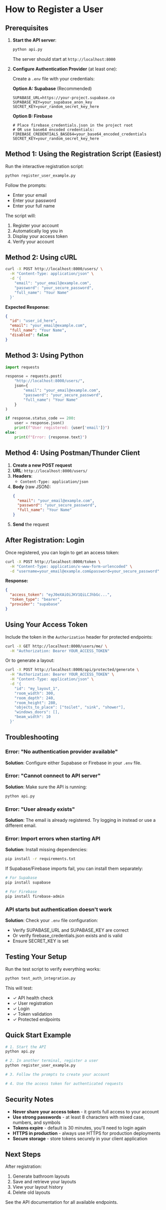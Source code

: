 # How to Register a User

## Prerequisites

1. **Start the API server**:
   ```bash
   python api.py
   ```
   
   The server should start at `http://localhost:8000`

2. **Configure Authentication Provider** (at least one):
   
   Create a `.env` file with your credentials:
   
   **Option A: Supabase** (Recommended)
   ```env
   SUPABASE_URL=https://your-project.supabase.co
   SUPABASE_KEY=your_supabase_anon_key
   SECRET_KEY=your_random_secret_key_here
   ```
   
   **Option B: Firebase**
   ```env
   # Place firebase_credentials.json in the project root
   # OR use base64 encoded credentials:
   FIREBASE_CREDENTIALS_BASE64=your_base64_encoded_credentials
   SECRET_KEY=your_random_secret_key_here
   ```

## Method 1: Using the Registration Script (Easiest)

Run the interactive registration script:

```bash
python register_user_example.py
```

Follow the prompts:
- Enter your email
- Enter your password
- Enter your full name

The script will:
1. Register your account
2. Automatically log you in
3. Display your access token
4. Verify your account

## Method 2: Using cURL

```bash
curl -X POST http://localhost:8000/users/ \
  -H "Content-Type: application/json" \
  -d '{
    "email": "your_email@example.com",
    "password": "your_secure_password",
    "full_name": "Your Name"
  }'
```

**Expected Response:**
```json
{
  "id": "user_id_here",
  "email": "your_email@example.com",
  "full_name": "Your Name",
  "disabled": false
}
```

## Method 3: Using Python

```python
import requests

response = requests.post(
    "http://localhost:8000/users/",
    json={
        "email": "your_email@example.com",
        "password": "your_secure_password",
        "full_name": "Your Name"
    }
)

if response.status_code == 200:
    user = response.json()
    print(f"User registered: {user['email']}")
else:
    print(f"Error: {response.text}")
```

## Method 4: Using Postman/Thunder Client

1. **Create a new POST request**
2. **URL**: `http://localhost:8000/users/`
3. **Headers**:
   - `Content-Type: application/json`
4. **Body** (raw JSON):
   ```json
   {
     "email": "your_email@example.com",
     "password": "your_secure_password",
     "full_name": "Your Name"
   }
   ```
5. **Send** the request

## After Registration: Login

Once registered, you can login to get an access token:

```bash
curl -X POST http://localhost:8000/token \
  -H "Content-Type: application/x-www-form-urlencoded" \
  -d "username=your_email@example.com&password=your_secure_password"
```

**Response:**
```json
{
  "access_token": "eyJ0eXAiOiJKV1QiLCJhbGc...",
  "token_type": "bearer",
  "provider": "supabase"
}
```

## Using Your Access Token

Include the token in the `Authorization` header for protected endpoints:

```bash
curl -X GET http://localhost:8000/users/me/ \
  -H "Authorization: Bearer YOUR_ACCESS_TOKEN"
```

Or to generate a layout:

```bash
curl -X POST http://localhost:8000/api/protected/generate \
  -H "Authorization: Bearer YOUR_ACCESS_TOKEN" \
  -H "Content-Type: application/json" \
  -d '{
    "id": "my_layout_1",
    "room_width": 300,
    "room_depth": 240,
    "room_height": 280,
    "objects_to_place": ["toilet", "sink", "shower"],
    "windows_doors": [],
    "beam_width": 10
  }'
```

## Troubleshooting

### Error: "No authentication provider available"

**Solution**: Configure either Supabase or Firebase in your `.env` file.

### Error: "Cannot connect to API server"

**Solution**: Make sure the API is running:
```bash
python api.py
```

### Error: "User already exists"

**Solution**: The email is already registered. Try logging in instead or use a different email.

### Error: Import errors when starting API

**Solution**: Install missing dependencies:
```bash
pip install -r requirements.txt
```

If Supabase/Firebase imports fail, you can install them separately:
```bash
# For Supabase
pip install supabase

# For Firebase
pip install firebase-admin
```

### API starts but authentication doesn't work

**Solution**: Check your `.env` file configuration:
- Verify SUPABASE_URL and SUPABASE_KEY are correct
- Or verify firebase_credentials.json exists and is valid
- Ensure SECRET_KEY is set

## Testing Your Setup

Run the test script to verify everything works:

```bash
python test_auth_integration.py
```

This will test:
- ✓ API health check
- ✓ User registration
- ✓ Login
- ✓ Token validation
- ✓ Protected endpoints

## Quick Start Example

```bash
# 1. Start the API
python api.py

# 2. In another terminal, register a user
python register_user_example.py

# 3. Follow the prompts to create your account

# 4. Use the access token for authenticated requests
```

## Security Notes

- **Never share your access token** - it grants full access to your account
- **Use strong passwords** - at least 8 characters with mixed case, numbers, and symbols
- **Tokens expire** - default is 30 minutes, you'll need to login again
- **HTTPS in production** - always use HTTPS for production deployments
- **Secure storage** - store tokens securely in your client application

## Next Steps

After registration:
1. Generate bathroom layouts
2. Save and retrieve your layouts
3. View your layout history
4. Delete old layouts

See the API documentation for all available endpoints.
